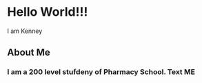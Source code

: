 # Hello World!!!
I am Kenney 

## About Me
### I am a 200 level stufdeny of Pharmacy School. Text ME